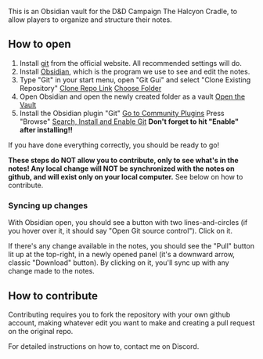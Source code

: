 This is an Obsidian vault for the D&D Campaign The Halcyon Cradle, to allow players to organize and structure their notes.

## How to open
1. Install [git](https://git-scm.com/download/win) from the official website. All recommended settings will do.
2. Install [Obsidian](https://obsidian.md/), which is the program we use to see and edit the notes. 
3. Type "Git" in your start menu, open "Git Gui" and select "Clone Existing Repository"
   [Clone Repo Link](zzz_Images/README_clone_repo.jpg)
   [Choose Folder](zzz_Images/README_clone_choose_folder.jpg)
5. Open Obsidian and open the newly created folder as a vault
   [Open the Vault](zzz_Images/README_open_vault.jpg)
4. Install the Obsidian plugin "Git"
   [Go to Community Plugins](zzz_Images/README_community_plugins.jpg)
   Press "Browse"
   [Search, Install and Enable Git](zzz_Images/README_plugin_git.jpg)
   **Don't forget to hit "Enable" after installing!!**

If you have done everything correctly, you should be ready to go!

**These steps do NOT allow you to contribute, only to see what's in the notes! Any local change will NOT be synchronized with the notes on github, and will exist only on your local computer.**
See below on how to contribute.


### Syncing up changes

With Obsidian open, you should see a button with two lines-and-circles (if you hover over it, it should say "Open Git source control"). Click on it. 

If there's any change available in the notes, you should see the "Pull" button lit up at the top-right, in a newly opened panel (it's a downward arrow, classic "Download" button). By clicking on it, you'll sync up with any change made to the notes.


## How to contribute

Contributing requires you to fork the repository with your own github account, making whatever edit you want to make and creating a pull request on the original repo.

For detailed instructions on how to, contact me on Discord.